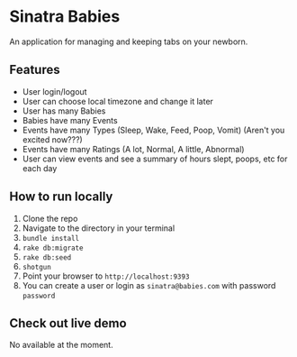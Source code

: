 # Sinatra Babies

An application for managing and keeping tabs on your newborn.

Features
---

- User login/logout
- User can choose local timezone and change it later
- User has many Babies
- Babies have many Events
- Events have many Types (Sleep, Wake, Feed, Poop, Vomit) (Aren't you excited now???)
- Events have many Ratings (A lot, Normal, A little, Abnormal)
- User can view events and see a summary of hours slept, poops, etc for each day

How to run locally
---

1. Clone the repo
1. Navigate to the directory in your terminal
1. `bundle install`
1. `rake db:migrate`
1. `rake db:seed`
1. `shotgun`
1. Point your browser to `http://localhost:9393`
1. You can create a user or login as `sinatra@babies.com` with password `password`

Check out live demo
---

No available at the moment.
